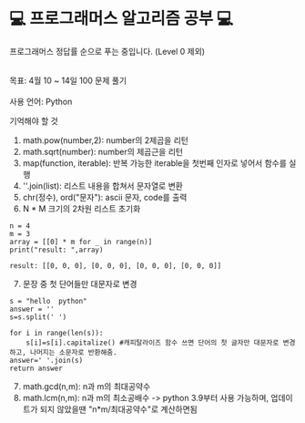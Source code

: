 # 💻 프로그래머스 알고리즘 공부 💻

프로그래머스 정답률 순으로 푸는 중입니다. (Level 0 제외)<br><br>

목표: 4월 10 ~ 14일 100 문제 풀기<br><br>
사용 언어: Python

기억해야 할 것
1. math.pow(number,2): number의 2제곱을 리턴
2. math.sqrt(number): number의 제곱근을 리턴
3. map(function, iterable): 반복 가능한 iterable을 첫번째 인자로 넣어서 함수를 실행
4. ''.join(list): 리스트 내용을 합쳐서 문자열로 변환
5. chr(정수), ord("문자"): ascii 문자, code를 출력
6. N * M 크기의 2차원 리스트 초기화
```
n = 4
m = 3
array = [[0] * m for _ in range(n)]
print("result: ",array)

result: [[0, 0, 0], [0, 0, 0], [0, 0, 0], [0, 0, 0]]
```
7. 문장 중 첫 단어들만 대문자로 변경
```
s = "hello  python"
answer = ''
s=s.split(' ') 
    
for i in range(len(s)):
    s[i]=s[i].capitalize() #캐피탈라이즈 함수 쓰면 단어의 첫 글자만 대문자로 변경하고, 나머지는 소문자로 반환해줌.
answer=' '.join(s)
return answer
```
7. math.gcd(n,m): n과 m의 최대공약수
8. math.lcm(n,m): n과 m의 최소공배수 -> python 3.9부터 사용 가능하며, 업데이트가 되지 않았을땐 "n*m/최대공약수"로 계산하면됨


